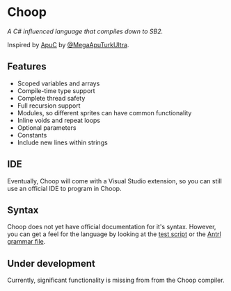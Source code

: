 # Choop
*A C# influenced language that compiles down to SB2.*

Inspired by [ApuC](https://github.com/MegaApuTurkUltra/Scratch-ApuC)
by [@MegaApuTurkUltra](https://scratch.mit.edu/users/MegaApuTurkUltra/).

## Features
- Scoped variables and arrays
- Compile-time type support
- Complete thread safety
- Full recursion support
- Modules, so different sprites can have common functionality
- Inline voids and repeat loops
- Optional parameters
- Constants
- Include new lines within strings

## IDE
Eventually, Choop will come with a Visual Studio extension,
so you can still use an official IDE to program in Choop.

## Syntax
Choop does not yet have official documentation for it's
syntax. However, you can get a feel for the language
by looking at the
[test script](Choop.Demo/test.ch) or the
[Antrl grammar file](Choop.Compiler/Choop.g4).

## Under development
Currently, significant functionality is missing from
from the Choop compiler.